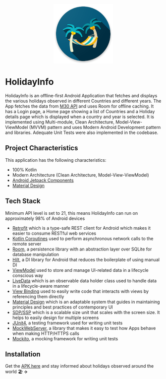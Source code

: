 <p align="center">
  <img src="app_icon.png" title="App Logo">
</p>

# HolidayInfo

HolidayInfo is an offline-first Android Application that fetches and displays the various holidays observed in different Countries and different years. The App fetches the data from [M30 API](https://m3o.com/holidays/api) and uses Room for offline caching. It has a Login page, a Home page showing a list of Countries and a Holiday details page which is displayed when a country and year is selected. It is implemented using Multi-module, Clean Architecture, Model-View-ViewModel (MVVM) pattern and uses Modern Android Development pattern and libraries. Adequate Unit Tests were also implemented in the codebase.

## Project Characteristics

This application has the following characteristics:
* 100% Kotlin
* Modern Architecture (Clean Architecture, Model-View-ViewModel)
* [Android Jetpack Components](https://developer.android.com/jetpack)
* [Material Design](https://material.io/develop/android/docs/getting-started)

## Tech Stack

Minimum API level is set to 21, this means HolidayInfo can run on approximately 98% of Android devices
* [Retrofit](https://square.github.io/retrofit/) which is a type-safe REST client for Android which makes it easier to consume RESTful web services
* [Kotlin Coroutines](https://developer.android.com/kotlin/coroutines) used to perform asynchronous network calls to the remote server
* [Room](https://developer.android.com/training/data-storage/room), a persistence library with an abstraction layer over SQLite for database manipulation
* [Hilt](https://dagger.dev/hilt/), a DI library for Android that reduces the boilerplate of using manual DI
* [ViewModel](https://developer.android.com/topic/libraries/architecture/viewmodel) used to store and manage UI-related data in a lifecycle conscious way
* [LiveData](https://developer.android.com/topic/libraries/architecture/livedata) which is an observable data holder class used to handle data in a lifecycle-aware manner
* [View Binding](https://developer.android.com/topic/libraries/view-binding) used to easily write code that interacts with views by referencing them directly
* [Material Design](https://material.io/develop/android/docs/getting-started/) which is an adaptable system that guides in maintaining principles and best practices of contemporary UI
* [SDP/SSP](https://github.com/intuit/sdp) which is a scalable size unit that scales with the screen size. It helps to easily design for multiple screens
* [JUnit4](https://junit.org/junit4), a testing framework used for writing unit tests
* [MockWebServer](https://javadoc.io/doc/com.squareup.okhttp3/mockwebserver/3.14.9/overview-summary.html), a library that makes it easy to test how Apps behave when making HTTP/HTTPS calls
* [Mockito](https://site.mockito.org/), a mocking framework for writing unit tests

## Installation

Get the [APK here](https://drive.google.com/file/d/1usq_UcRU9aAo5KEIQiPaioAxTwvDW-NF/view?usp=sharing) and stay informed about holidays observed around the world :beach_umbrella: :airplane:
